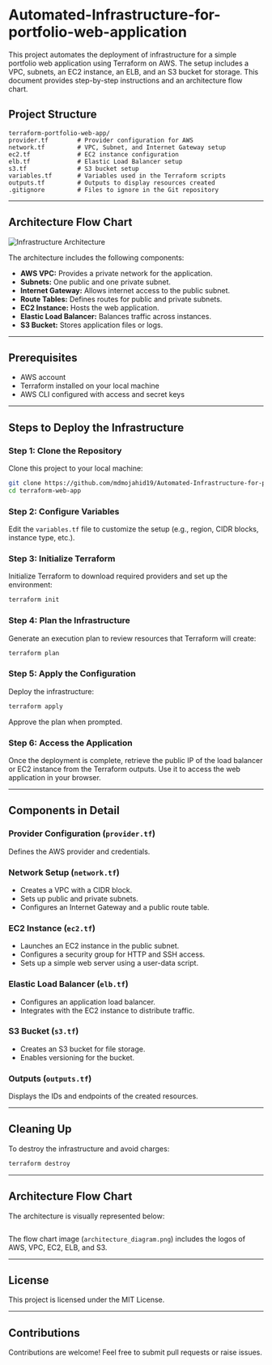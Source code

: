 # Automated-Infrastructure-for-portfolio-web-application

This project automates the deployment of infrastructure for a simple portfolio web application using Terraform on AWS. The setup includes a VPC, subnets, an EC2 instance, an ELB, and an S3 bucket for storage. This document provides step-by-step instructions and an architecture flow chart.

## Project Structure

```plaintext
terraform-portfolio-web-app/
provider.tf        # Provider configuration for AWS
network.tf         # VPC, Subnet, and Internet Gateway setup
ec2.tf             # EC2 instance configuration
elb.tf             # Elastic Load Balancer setup
s3.tf              # S3 bucket setup
variables.tf       # Variables used in the Terraform scripts
outputs.tf         # Outputs to display resources created
.gitignore         # Files to ignore in the Git repository
```

---

## Architecture Flow Chart

![Infrastructure Architecture](architecture_diagram.png)

The architecture includes the following components:
- **AWS VPC:** Provides a private network for the application.
- **Subnets:** One public and one private subnet.
- **Internet Gateway:** Allows internet access to the public subnet.
- **Route Tables:** Defines routes for public and private subnets.
- **EC2 Instance:** Hosts the web application.
- **Elastic Load Balancer:** Balances traffic across instances.
- **S3 Bucket:** Stores application files or logs.

---

## Prerequisites

- AWS account
- Terraform installed on your local machine
- AWS CLI configured with access and secret keys

---

## Steps to Deploy the Infrastructure

### Step 1: Clone the Repository
Clone this project to your local machine:
```bash
git clone https://github.com/mdmojahid19/Automated-Infrastructure-for-portfolio-web-application.git
cd terraform-web-app
```

### Step 2: Configure Variables
Edit the `variables.tf` file to customize the setup (e.g., region, CIDR blocks, instance type, etc.).

### Step 3: Initialize Terraform
Initialize Terraform to download required providers and set up the environment:
```bash
terraform init
```

### Step 4: Plan the Infrastructure
Generate an execution plan to review resources that Terraform will create:
```bash
terraform plan
```

### Step 5: Apply the Configuration
Deploy the infrastructure:
```bash
terraform apply
```
Approve the plan when prompted.

### Step 6: Access the Application
Once the deployment is complete, retrieve the public IP of the load balancer or EC2 instance from the Terraform outputs. Use it to access the web application in your browser.

---

## Components in Detail

### Provider Configuration (`provider.tf`)
Defines the AWS provider and credentials.

### Network Setup (`network.tf`)
- Creates a VPC with a CIDR block.
- Sets up public and private subnets.
- Configures an Internet Gateway and a public route table.

### EC2 Instance (`ec2.tf`)
- Launches an EC2 instance in the public subnet.
- Configures a security group for HTTP and SSH access.
- Sets up a simple web server using a user-data script.

### Elastic Load Balancer (`elb.tf`)
- Configures an application load balancer.
- Integrates with the EC2 instance to distribute traffic.

### S3 Bucket (`s3.tf`)
- Creates an S3 bucket for file storage.
- Enables versioning for the bucket.

### Outputs (`outputs.tf`)
Displays the IDs and endpoints of the created resources.

---

## Cleaning Up
To destroy the infrastructure and avoid charges:
```bash
terraform destroy
```

---

## Architecture Flow Chart

The architecture is visually represented below:

```plaintext

```

The flow chart image (`architecture_diagram.png`) includes the logos of AWS, VPC, EC2, ELB, and S3.

---

## License
This project is licensed under the MIT License.

---

## Contributions
Contributions are welcome! Feel free to submit pull requests or raise issues.


